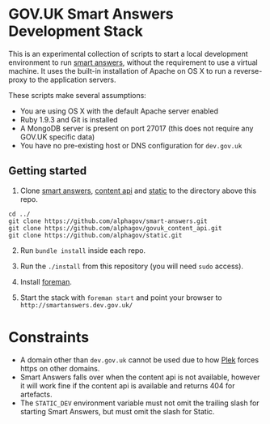 # GOV.UK Smart Answers Development Stack

This is an experimental collection of scripts to start a local development environment to run [smart answers](https://github.com/alphagov/smart-answers), without the requirement to use a virtual machine. It uses the built-in installation of Apache on OS X to run a reverse-proxy to the application servers.

These scripts make several assumptions:

* You are using OS X with the default Apache server enabled
* Ruby 1.9.3 and Git is installed
* A MongoDB server is present on port 27017 (this does not require any GOV.UK specific data)
* You have no pre-existing host or DNS configuration for `dev.gov.uk`

## Getting started

1. Clone [smart answers](https://github.com/alphagov/smart-answers), [content api](https://github.com/alphagov/govuk_content_api) and [static](https://github.com/alphagov/static) to the directory above this repo.

```
cd ../
git clone https://github.com/alphagov/smart-answers.git
git clone https://github.com/alphagov/govuk_content_api.git
git clone https://github.com/alphagov/static.git
```

2. Run `bundle install` inside each repo.

3. Run the `./install` from this repository (you will need `sudo` access).

4. Install [foreman](http://rubygems.org/gems/foreman).

5. Start the stack with `foreman start` and point your browser to `http://smartanswers.dev.gov.uk/`

# Constraints

- A domain other than `dev.gov.uk` cannot be used due to how [Plek](https://github.com/alphagov/plek) forces https on other domains.
- Smart Answers falls over when the content api is not available, however it will work fine if the content api is available and returns 404 for artefacts.
- The `STATIC_DEV` environment variable must not omit the trailing slash for starting Smart Answers, but must omit the slash for Static.
